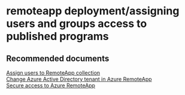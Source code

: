 <properties
	pageTitle="remoteapp deployment/assigning users and groups access to published programs"
	description="remoteapp deployment/assigning users and groups access to published programs"
	service="microsoft.remoteapp"
	resource=""
	authors="aashu"
	displayOrder=""
	selfHelpType="generic"
	supportTopicIds="32335853"
	resourceTags=""
	productPesIds="15540"
	cloudEnvironments="public"
	articleId="9095d0ba-61e7-41a5-9322-92ca15daa904"
	ownershipId="ASEP_ContentService_Placeholder"
/>

# remoteapp deployment/assigning users and groups access to published programs


## **Recommended documents**
[Assign users to RemoteApp collection](https://azure.microsoft.com/documentation/articles/remoteapp-user/)<br>
[Change Azure Active Directory tenant in Azure RemoteApp](https://azure.microsoft.com/documentation/articles/remoteapp-changetenant/)<br>
[Secure access to Azure RemoteApp](https://azure.microsoft.com/documentation/articles/remoteapp-secureaccess/)
